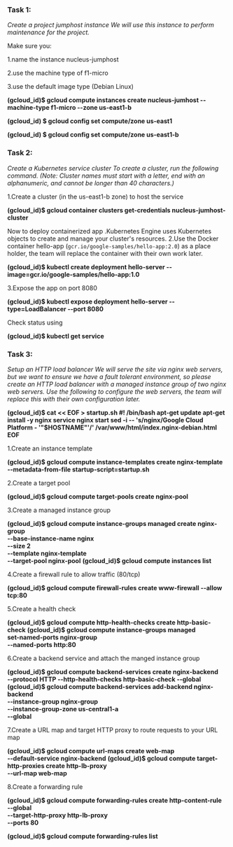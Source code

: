 ### Task 1: 
*Create a project jumphost instance
We will use this instance to perform maintenance for the project.*

Make sure you:

1.name the instance nucleus-jumphost

2.use the machine type of f1-micro

3.use the default image type (Debian Linux)

**(gcloud_id)$ gcloud compute instances create nucleus-jumhost --machine-type f1-micro --zone us-east1-b**

**(gcloud_id) $ gcloud config set compute/zone us-east1**

**(gcloud_id) $ gcloud config set compute/zone us-east1-b**

### Task 2: 
*Create a Kubernetes service cluster
To create a cluster, run the following command.
(Note: Cluster names must start with a letter, end with an alphanumeric, and cannot be longer than 40 characters.)*

1.Create a cluster (in the us-east1-b zone) to host the service

**(gcloud_id)$ gcloud container clusters get-credentials nucleus-jumhost-cluster**

Now to deploy containerized app .Kubernetes Engine uses Kubernetes objects to create and manage your cluster's resources. 
2.Use the Docker container hello-app (`gcr.io/google-samples/hello-app:2.0`) as a place holder, 
the team will replace the container with their own work later.

**(gcloud_id)$ kubectl create deployment hello-server --image=gcr.io/google-samples/hello-app:1.0**

3.Expose the app on port 8080

**(gcloud_id)$ kubectl expose deployment hello-server --type=LoadBalancer --port 8080**

Check status using 

**(gcloud_id)$ kubectl get service**


### Task 3: 
*Setup an HTTP load balancer
We will serve the site via nginx web servers, but we want to ensure we have a fault tolerant environment, 
so please create an HTTP load balancer with a managed instance group of two nginx web servers. Use the following to configure the 
web servers, the team will replace this with their own configuration later.*

**(gcloud_id)$ cat << EOF > startup.sh
#! /bin/bash
apt-get update
apt-get install -y nginx
service nginx start
sed -i -- 's/nginx/Google Cloud Platform - '"\$HOSTNAME"'/' /var/www/html/index.nginx-debian.html
EOF**

1.Create an instance template

**(gcloud_id)$ gcloud compute instance-templates create nginx-template \
         --metadata-from-file startup-script=startup.sh**

2.Create a target pool

**(gcloud_id)$ gcloud compute target-pools create nginx-pool**

3.Create a managed instance group

**(gcloud_id)$ gcloud compute instance-groups managed create nginx-group \
         --base-instance-name nginx \
         --size 2 \
         --template nginx-template \
         --target-pool nginx-pool**
**(gcloud_id)$ gcloud compute instances list**

4.Create a firewall rule to allow traffic (80/tcp)

**(gcloud_id)$ gcloud compute firewall-rules create www-firewall --allow tcp:80**

5.Create a health check

**(gcloud_id)$ gcloud compute http-health-checks create http-basic-check**
**(gcloud_id)$ gcloud compute instance-groups managed \
       set-named-ports nginx-group \
       --named-ports http:80**
       
6.Create a backend service and attach the manged instance group

**(gcloud_id)$ gcloud compute backend-services create nginx-backend \
      --protocol HTTP --http-health-checks http-basic-check --global**
**(gcloud_id)$ gcloud compute backend-services add-backend nginx-backend \
    --instance-group nginx-group \
    --instance-group-zone us-central1-a \
    --global**

7.Create a URL map and target HTTP proxy to route requests to your URL map

**(gcloud_id)$ gcloud compute url-maps create web-map \
    --default-service nginx-backend**
**(gcloud_id)$ gcloud compute target-http-proxies create http-lb-proxy \
--url-map web-map**

8.Create a forwarding rule

**(gcloud_id)$ gcloud compute forwarding-rules create http-content-rule \
--global \
--target-http-proxy http-lb-proxy \
--ports 80**

**(gcloud_id)$ gcloud compute forwarding-rules list**
